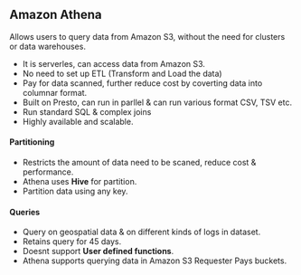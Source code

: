 ## Amazon Athena

Allows users to query data from Amazon S3, without the need for clusters or data warehouses.

- It is serverles, can access data from Amazon S3.
- No need to set up ETL (Transform and Load the data)
- Pay for data scanned, further reduce cost by coverting data into columnar format.
- Built on Presto, can run in parllel & can run various format CSV, TSV etc.
- Run standard SQL & complex joins
- Highly available and scalable.

#### Partitioning

- Restricts the amount of data need to be scaned, reduce cost & performance.
- Athena uses **Hive** for partition.
- Partition data using any key.

#### Queries

- Query on geospatial data & on different kinds of logs in dataset.
- Retains query for 45 days.
- Doesnt support **User defined functions**.
- Athena supports querying data in Amazon S3 Requester Pays buckets.

